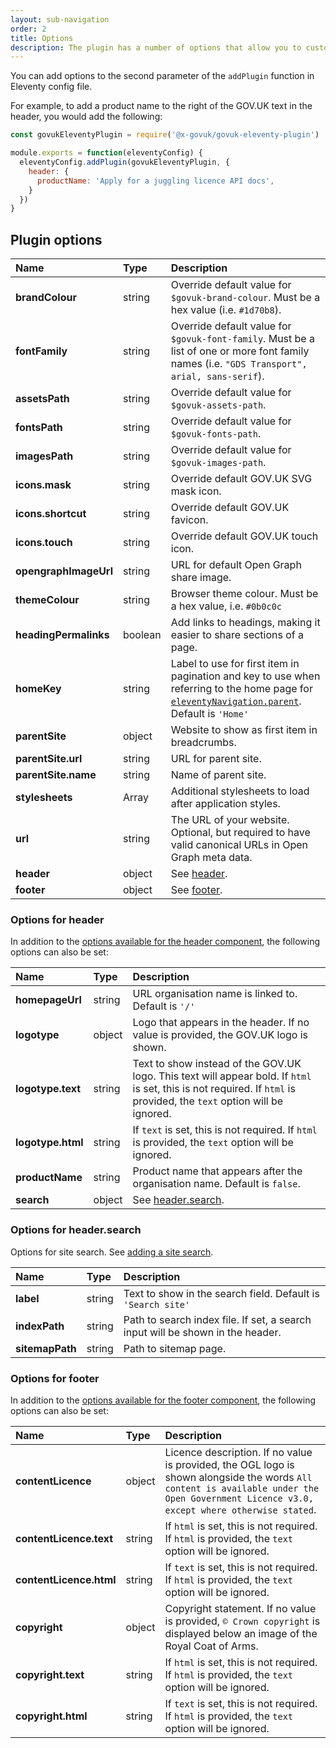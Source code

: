 ```yaml
---
layout: sub-navigation
order: 2
title: Options
description: The plugin has a number of options that allow you to customise the appearance of your website.
---
```


You can add options to the second parameter of the `addPlugin` function in Eleventy config file.

For example, to add a product name to the right of the GOV.UK text in the header, you would add the following:

```js
const govukEleventyPlugin = require('@x-govuk/govuk-eleventy-plugin')

module.exports = function(eleventyConfig) {
  eleventyConfig.addPlugin(govukEleventyPlugin, {
    header: {
      productName: 'Apply for a juggling licence API docs',
    }
  })
}
```

## Plugin options

| Name                  | Type    | Description                                                                                                                                                                                    |
| :-------------------- | :------ | :--------------------------------------------------------------------------------------------------------------------------------------------------------------------------------------------- |
| **brandColour**       | string  | Override default value for `$govuk-brand-colour`. Must be a hex value (i.e. `#1d70b8`).                                                                                                        |
| **fontFamily**        | string  | Override default value for `$govuk-font-family`. Must be a list of one or more font family names (i.e. `"GDS Transport", arial, sans-serif`).                                                  |
| **assetsPath**        | string  | Override default value for `$govuk-assets-path`.                                                                                                                                               |
| **fontsPath**         | string  | Override default value for `$govuk-fonts-path`.                                                                                                                                                |
| **imagesPath**        | string  | Override default value for `$govuk-images-path`.                                                                                                                                               |
| **icons.mask**        | string  | Override default GOV.UK SVG mask icon.                                                                                                                                                         |
| **icons.shortcut**    | string  | Override default GOV.UK favicon.                                                                                                                                                               |
| **icons.touch**       | string  | Override default GOV.UK touch icon.                                                                                                                                                            |
| **opengraphImageUrl** | string  | URL for default Open Graph share image.                                                                                                                                                        |
| **themeColour**       | string  | Browser theme colour. Must be a hex value, i.e. `#0b0c0c`                                                                                                                                      |
| **headingPermalinks** | boolean | Add links to headings, making it easier to share sections of a page.                                                                                                                           |
| **homeKey**           | string  | Label to use for first item in pagination and key to use when referring to the home page for [`eleventyNavigation.parent`](https://www.11ty.dev/docs/plugins/navigation/). Default is `'Home'` |
| **parentSite**        | object  | Website to show as first item in breadcrumbs.                                                                                                                                                  |
| **parentSite.url**    | string  | URL for parent site.                                                                                                                                                                           |
| **parentSite.name**   | string  | Name of parent site.                                                                                                                                                                           |
| **stylesheets**       | Array   | Additional stylesheets to load after application styles.                                                                                                                                       |
| **url**               | string  | The URL of your website. Optional, but required to have valid canonical URLs in Open Graph meta data.                                                                                          |
| **header**            | object  | See [header](#options-for-header).                                                                                                                                                             |
| **footer**            | object  | See [footer](#options-for-footer).                                                                                                                                                             |

### Options for header

In addition to the [options available for the header component](https://design-system.service.gov.uk/components/header/), the following options can also be set:

| Name              | Type   | Description                                                                                                                                                            |
| :---------------- | :----- | :--------------------------------------------------------------------------------------------------------------------------------------------------------------------- |
| **homepageUrl**   | string | URL organisation name is linked to. Default is `'/'`                                                                                                                   |
| **logotype**      | object | Logo that appears in the header. If no value is provided, the GOV.UK logo is shown.                                                                                    |
| **logotype.text** | string | Text to show instead of the GOV.UK logo. This text will appear bold. If `html` is set, this is not required. If `html` is provided, the `text` option will be ignored. |
| **logotype.html** | string | If `text` is set, this is not required. If `html` is provided, the `text` option will be ignored.                                                                      |
| **productName**   | string | Product name that appears after the organisation name. Default is `false`.                                                                                             |
| **search**        | object | See [header.search](#options-for-header.search).                                                                                                                       |

### Options for header.search

Options for site search. See [adding a site search](../search).

| Name            | Type   | Description                                                                    |
| :-------------- | :----- | :----------------------------------------------------------------------------- |
| **label**       | string | Text to show in the search field. Default is `'Search site'`                   |
| **indexPath**   | string | Path to search index file. If set, a search input will be shown in the header. |
| **sitemapPath** | string | Path to sitemap page.                                                          |

### Options for footer

In addition to the [options available for the footer component](https://design-system.service.gov.uk/components/footer/), the following options can also be set:

| Name                    | Type   | Description                                                                                                                                                                               |
| :---------------------- | :----- | :---------------------------------------------------------------------------------------------------------------------------------------------------------------------------------------- |
| **contentLicence**      | object | Licence description. If no value is provided, the OGL logo is shown alongside the words `All content is available under the Open Government Licence v3.0, except where otherwise stated`. |
| **contentLicence.text** | string | If `html` is set, this is not required. If `html` is provided, the `text` option will be ignored.                                                                                         |
| **contentLicence.html** | string | If `text` is set, this is not required. If `html` is provided, the `text` option will be ignored.                                                                                         |
| **copyright**           | object | Copyright statement. If no value is provided, `© Crown copyright` is displayed below an image of the Royal Coat of Arms.                                                                 |
| **copyright.text**      | string | If `html` is set, this is not required. If `html` is provided, the `text` option will be ignored.                                                                                         |
| **copyright.html**      | string | If `text` is set, this is not required. If `html` is provided, the `text` option will be ignored.                                                                                         |
